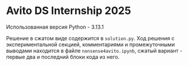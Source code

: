 # Avito DS Internship 2025

Использованная версия Python - 3.13.1

Решение в сжатом виде содержится в `solution.py`. Ход решения с экспериментальной секцией, комментариями и промежуточными выводами находится в файле `nonsense4avito.ipynb`, сжатый вариант - первые два и последний блоки кода из него.
